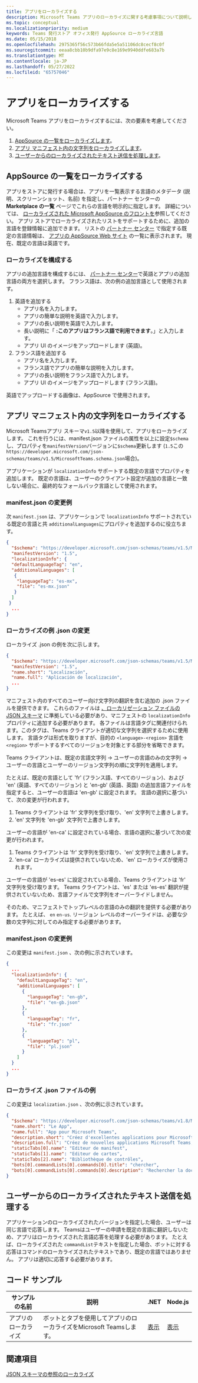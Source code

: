 ```yaml
---
title: アプリをローカライズする
description: Microsoft Teams アプリのローカライズに関する考慮事項について説明します。
ms.topic: conceptual
ms.localizationpriority: medium
keywords: Teams 発行ストア オフィス発行 AppSource ローカライズ言語
ms.date: 05/15/2018
ms.openlocfilehash: 2975365f56c573b66fda5e5a51106dc8cecf8c0f
ms.sourcegitcommit: eeaa8cbb10b9dfa97e9c8e169e9940ddfe683a7b
ms.translationtype: MT
ms.contentlocale: ja-JP
ms.lasthandoff: 05/27/2022
ms.locfileid: "65757046"
---
```

# <a name="localize-your-app"></a>アプリをローカライズする

Microsoft Teams アプリをローカライズするには、次の要素を考慮してください。

1. [AppSource の一覧をローカライズします](#localize-your-appsource-listing)。
1. [アプリ マニフェスト内の文字列をローカライズします](#localize-strings-in-your-app-manifest)。
1. [ユーザーからのローカライズされたテキスト送信を処理します](#handle-localized-text-submissions-from-your-users)。

## <a name="localize-your-appsource-listing"></a>AppSource の一覧をローカライズする

アプリをストアに発行する場合は、アプリを一覧表示する言語のメタデータ (説明、スクリーンショット、名前) を指定し、パートナー センターの **Marketplace の一覧** ページでこれらの言語を明示的に指定します。 詳細については、 [ローカライズされた Microsoft AppSource のフロントを](/office/dev/store/prepare-localized-solutions#localized-microsoft-appsource-fronts)参照してください。 アプリ ストアでローカライズされたリストをサポートするために、追加の言語を登録情報に追加できます。 リストの [パートナー センター](/office/dev/store/submit-to-appsource-via-partner-center) で指定する既定の言語情報は、 [アプリの AppSource Web サイト](https://appsource.microsoft.com/marketplace/apps?product=office%3Bteams&page=1 "AppSource は、チームのニーズに合わせて 1 つの場所です。チャット、会議、通話、ファイル、ツールなど、すべてをまとめ、より生産性の高いチームワークを実現します。") の一覧に表示されます。 現在、既定の言語は英語です。

### <a name="configure-localization"></a>ローカライズを構成する

アプリの追加言語を構成するには、 [パートナー センター](/office/dev/store/submit-to-appsource-via-partner-center)で英語とアプリの追加言語の両方を選択します。 フランス語は、次の例の追加言語として使用されます。

1. 英語を追加する
    * アプリ名を入力します。
    * アプリの簡単な説明を英語で入力します。
    * アプリの長い説明を英語で入力します。
    * 長い説明に「 **:このアプリはフランス語で利用できます**。」と入力します。
    * アプリ UI のイメージをアップロードします (英語)。
2. フランス語を追加する
    * アプリ名を入力します。
    * フランス語でアプリの簡単な説明を入力します。
    * アプリの長い説明をフランス語で入力します。
    * アプリ UI のイメージをアップロードします (フランス語)。

英語でアップロードする画像は、AppSource で使用されます。

## <a name="localize-strings-in-your-app-manifest"></a>アプリ マニフェスト内の文字列をローカライズする

Microsoft Teamsアプリ スキーマ`v1.5`以降を使用して、アプリをローカライズします。 これを行うには、manifest.json ファイルの属性を以上に設定`$schema`し、プロパティを`manifestVersion`バージョンに`$schema`更新します (`1.5`この`https://developer.microsoft.com/json-schemas/teams/v1.5/MicrosoftTeams.schema.json`場合)。

アプリケーションが `localizationInfo` サポートする既定の言語でプロパティを追加します。 既定の言語は、ユーザーのクライアント設定が追加の言語と一致しない場合に、最終的なフォールバック言語として使用されます。

### <a name="example-manifestjson-change"></a>manifest.json の変更例

次 `manifest.json` は、アプリケーションで `localizationInfo` サポートされている既定の言語と共 `additionalLanguages`にプロパティを追加するのに役立ちます。

```json
{
  "$schema": "https://developer.microsoft.com/json-schemas/teams/v1.5/MicrosoftTeams.schema.json",
  "manifestVersion": "1.5",
  "localizationInfo": {
  "defaultLanguageTag": "en",
  "additionalLanguages": [
   {
    "languageTag": "es-mx",
    "file": "es-mx.json"
   }
  ]
 }
  ...
}
```

### <a name="example-localization-json-change"></a>ローカライズの例 .json の変更

ローカライズ .json の例を次に示します。

```json
{
  "$schema": "https://developer.microsoft.com/json-schemas/teams/v1.5/MicrosoftTeams.Localization.schema.json",
  "manifestVersion": "1.5",
  "name.short": "Localización",
  "name.full": "Aplicación de localización",
  ...
}
```

マニフェスト内のすべてのユーザー向け文字列の翻訳を含む追加の .json ファイルを提供できます。 これらのファイルは [、ローカリゼーション ファイルの JSON スキーマ](../../resources/schema/localization-schema.md) に準拠している必要があり、マニフェストの `localizationInfo` プロパティに追加する必要があります。 各ファイルは言語タグに関連付けられます。このタグは、Teams クライアントが適切な文字列を選択するために使用します。 言語タグは形式を取りますが、目的の `<language>-<region>` 言語を `<region>` サポートするすべてのリージョンを対象とする部分を省略できます。

Teams クライアントは、既定の言語文字列 -> ユーザーの言語のみの文字列 -> ユーザーの言語とユーザーのリージョン文字列の順に文字列を適用します。

たとえば、既定の言語として 'fr' (フランス語、すべてのリージョン)、および 'en' (英語、すべてのリージョン) と 'en-gb' (英語、英国) の追加言語ファイルを指定すると、ユーザーの言語は 'en-gb' に設定されます。 言語の選択に基づいて、次の変更が行われます。

1. Teams クライアントは 'fr' 文字列を受け取り、'en' 文字列で上書きします。
1. 'en' 文字列を 'en-gb' 文字列で上書きします。

ユーザーの言語が 'en-ca' に設定されている場合、言語の選択に基づいて次の変更が行われます。

1. Teams クライアントは 'fr' 文字列を受け取り、'en' 文字列で上書きします。
1. 'en-ca' ローカライズは提供されていないため、'en' ローカライズが使用されます。

ユーザーの言語が 'es-es' に設定されている場合、Teams クライアントは 'fr' 文字列を受け取ります。 Teams クライアントは、'es' または 'es-es' 翻訳が提供されていないため、言語ファイルで文字列をオーバーライドしません。

そのため、マニフェストでトップレベルの言語のみの翻訳を提供する必要があります。 たとえば、 `en` `en-us`. リージョン レベルのオーバーライドは、必要な少数の文字列に対してのみ指定する必要があります。

### <a name="example-manifestjson-change"></a>manifest.json の変更例

この変更は `manifest.json` 、次の例に示されています。

```json
{
  ...
  "localizationInfo": {
    "defaultLanguageTag": "en",
    "additionalLanguages": [
      {
        "languageTag": "en-gb",
        "file": "en-gb.json"
      },
      {
        "languageTag": "fr",
        "file": "fr.json"
      },
      {
        "languageTag": "pl",
        "file": "pl.json"
      }
    ]
  }
  ...
}
```

### <a name="example-localization-json-file"></a>ローカライズ .json ファイルの例

 この変更は `localization.json` 、次の例に示されています。

```json
{
  "$schema": "https://developer.microsoft.com/json-schemas/teams/v1.8/MicrosoftTeams.Localization.schema.json",
  "name.short": "Le App",
  "name.full": "App pour Microsoft Teams",
  "description.short": "Créez d'excellentes applications pour Microsoft Teams avec App.",
  "description.full": "Créez de nouvelles applications Microsoft Teams, concevez et prévisualisez des cartes bot, et explorez la documentation avec App.",
  "staticTabs[0].name": "Editeur de manifest",
  "staticTabs[1].name": "Editeur de cartes",
  "staticTabs[2].name": "Bibliothèque de contrôles",
  "bots[0].commandLists[0].commands[0].title": "chercher",
  "bots[0].commandLists[0].commands[0].description": "Rechercher la documentation Teams pertinente"
}
```

## <a name="handle-localized-text-submissions-from-your-users"></a>ユーザーからのローカライズされたテキスト送信を処理する

アプリケーションのローカライズされたバージョンを指定した場合、ユーザーは同じ言語で応答します。 Teamsはユーザーの申請を既定の言語に翻訳しないため、アプリはローカライズされた言語応答を処理する必要があります。 たとえば、ローカライズされた `commandList`テキストを指定した場合、ボットに対する応答はコマンドのローカライズされたテキストであり、既定の言語ではありません。 アプリは適切に応答する必要があります。

## <a name="code-sample"></a>コード サンプル

| サンプルの名前 | 説明 | .NET | Node.js |
|-------------|-------------|------|------|
| アプリのローカライズ | ボットとタブを使用してアプリのローカライズをMicrosoft Teamsします。 | [表示](https://github.com/OfficeDev/Microsoft-Teams-Samples/tree/main/samples/app-localization/csharp) |[表示](https://github.com/OfficeDev/Microsoft-Teams-Samples/tree/main/samples/app-localization/nodejs) |

## <a name="see-also"></a>関連項目

[JSON スキーマの参照のローカライズ](~/resources/schema/localization-schema.md)
